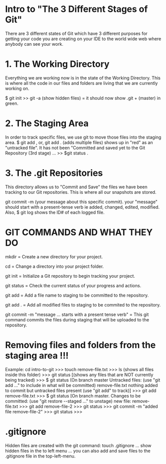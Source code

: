 # Intro to "The 3 Different Stages of Git"
 There are 3 different states of Git which have 3 different purposes for getting your code you are creating on your IDE to the world wide web where anybody can see your work. 

# 1. The Working Directory
Everything we are working now is in the state of the Working Directory. This is where all the code in our files and folders are living that we are currently working on.

$ git init >> git -a (show hidden files) = it should now show .git + (master) in green.

# 2. The Staging Area
In order to track specific files, we use git to move those files into the staging area.
$ git add <filename>, or, git add . (adds multiple files) shows up in "red" as an "untracked file". It has not been "Committed and saved yet to the Git Repository (3rd stage) ... >> $git status .

# 3. The .git Repositories
This directory allows us to "Commit and Save" the files we have been tracking to our Git repositories. This is where all our snapshots are stored.

git commit -m (your message about this specific commit). your "message" should start with a present-tense verb ie added, changed, edited, modified. Also, $ git log shows the ID# of each logged file.

# GIT COMMANDS AND WHAT THEY DO

mkdir = Create a new directory for your project.

cd <folder name> = Change a directory into your project folder.

git init = Initialize a Git repository to begin tracking your project.

git status = Check the current status of your progress and actions.

git add <file name> = Add a file name to staging to be committed to the repository.

git add . = Add all modified files to staging to be commited to the repository.

git commit -m "message ... starts with a present tense verb" = This git command commits the files during staging that will be uploaded to the repository.


# Removing files and folders from the staging area !!!
Example: cd intro-to-git  >>>  touch remove-file.txt  >>>   ls (shows all files inside this folder)  >>>  git status [(shows any files that are NOT currently being tracked)  >>>  $ git status (On branch master  Untracked files: (use "git add <file>..." to include in what will be committed) remove-file.txt nothing added to commit but untracked files present (use "git add" to track)]  >>>  git add remove-file.txt >>>  $ git status [On branch master. Changes to be committed: (use "git restore --staged <file>..." to unstage) new file: remove-file.txt  >>>  git add remove-file-2  >>>  git status  >>>  git commit -m "added file remove-file-2"  >>>  git status  >>>  

# .gitignore
Hidden files are created with the git command: touch .gitignore ... show hidden files in the to left menu ... you can also add and save files to the .gitignore file in the top-left-menu. 
